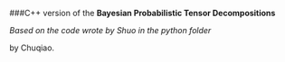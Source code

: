 ###C++ version of the __Bayesian Probabilistic Tensor Decompositions__

_Based on the code wrote by Shuo in the python folder_

by Chuqiao.
